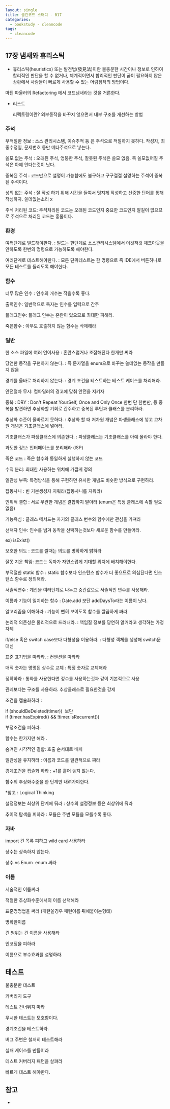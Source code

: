 ```yaml
---
layout: single
title: 클린코드 스터디 - 017
categories: 
  - bookstudy - cleancode
tags: 
  - cleancode
---
```


## 17장 냄새와 휴리스틱

- 휴리스틱(heuristics) 또는 발견법(發見法)이란 불충분한 시간이나 정보로 인하여 합리적인 판단을 할 수 없거나, 체계적이면서 합리적인 판단이 굳이 필요하지 않은 상황에서 사람들이 빠르게 사용할 수 있는 어림짐작의 방법이다.

마틴 파울러의 Refactoring 에서 코드냄새라는 것을 거론한다.

- 리스트
	
	리펙토링이란? 외부동작을 바꾸지 않으면서 내부 구조를 개선하는 방법
    

### 주석

부적절한 정보 : 소스 관리시스템, 이슈추적 등 은 주석으로 적절하지 못하다. 작성자, 최종수정일, 문제번호 등만 메타주석으로 넣는다.

쓸모 없는 주석 : 오래된 주석, 엉뚱한 주석, 잘못된 주석은 쓸모 없음. 즉 쓸모없어질 주석은 아예 안다는것이 낫다.

중복된 주석 : 코드만으로 설명이 가능함에도 불구하고 구구절절 설명하는 주석이 중복된 주석이다.

성의 없는 주석 : 잘 작성 하기 위해 시간을 들여서 멋지게 작성하고 신중한 단어를 통해 작성하자. 쓸데없는소리 x

주석 처리된 코드: 주석처리된 코드는 오래된 코드인지 중요한 코드인지 알길이 없으므로 주석으로 처리된 코드는 흉물이다.

### 환경

여러단계로 빌드해야한다. : 빌드는 한단계로 소스관리시스템에서 이것저것 체크아웃을 안하도록 한번의 명령으로 가능하도록 해야한다.

여러단계로 테스트해야한다. : 모든 단위테스트는 한 명령으로 즉 IDE에서 버튼하나로 모든 테스트를 돌리도록 해야한다.

### 함수

너무 많은 인수 : 인수의 개수는 작을수록 좋다.

출력인수: 일반적으로 독자는 인수를 입력으로 간주

플래그인수: 플래그 인수는 혼란이 있으므로 최대한 피해라.

죽은함수 : 아무도 호출하지 않는 함수는 삭제해라

### 일반

한 소스 파일에 여러 언어사용 : 혼란스럽거나 조잡해진다 한개만 써라

당연한 동작을 구현하지 않는다. : 즉 문자열을 enum으로 바꾸는 쓸데없는 동작을 만들지 않음

경계를 올바로 처리하지 않는다. : 경계 조건을 테스트하는 테스트 케이스를 처리해라.

안전절차 무시: 컴파일러의 경고에 맞춰 안전을 지키자

중복 : DRY : Don't Repeat YourSelf, Once and Only Once 한번 단 한번만, 등 중복을 발견하면 추상화할 기회로 간주하고 중복된 루틴과 클래스를 분리하라.

추상화 수준이 올바르지 못하다. : 추상화 할 때 저차원 개념은 파생클래스에 넣고 고차원 개념은 기초클래스에 넣어라.

기초클래스가 파생클래스에 의존한다. : 파생클래스는 기초클래스를 아예 몰라야 한다.

과도한 정보: 인터페이스를 분리해라 (ISP)

죽은 코드 : 죽은 함수와 동일하게 실행하지 않는 코드

수직 분리: 최대한 사용하는 위치에 가깝게 정의

일관성 부족: 특정방식을 통해 구현하면 유사한 개념도 비슷한 방식으로 구현하라.

잡동사니 : 빈 기본생성자 지워라(잡동사니를 지워라)

인위적 결합 : 서로 무관한 개념은 결합하지 말아라 (enum은 특정 클래스에 속할 필요 없음)

기능욕심 : 클래스 메서드는 자기의 클래스 변수와 함수에만 관심을 가져라

선택자 인수: 인수를 넘겨 동작을 선택하는것보다 새로운 함수를 만들어라.

ex) isExist() 

모호한 의도 : 코드를 짤때는 의도를 명확하게 밝혀라

잘못 지운 책임: 코드는 독자가 자연스럽게 기대할 위치에 배치해야한다.

부적절한 static 함수 : static 함수보다 인스턴스 함수가 더 좋으므로 의심된다면 인스턴스 함수로 정의해라.

서술적변수 : 계산을 여러단계로 나누고 중간값으로 서술적인 변수를 사용해라.

이름과 기능이 일치하는 함수 : Date.add 보단 addDaysTo라는 이름이 낫다.

알고리즘을 이해하라 : 기능이 뻔히 보이도록 함수를 깔끔하게 짜라

논리적 의존성은 물리적으로 드러내라. : 책임질 정보를 당연히 알거라고 생각하는 가정 자제

if/else 혹은 switch case보다 다형성을 이용하라. : 다형성 객체를 생성해 switch문 대신

표준 표기법을 따라라. : 컨벤션을 따라라

매직 숫자는 명명된 상수로 교체 : 특정 숫자로 교체해라

정확하라 : 통화를 사용한다면 정수를 사용하는것과 같이 기본적으로 사용

관례보다는 구조를 사용하라. 추상클래스로 필요한것을 강제

조건을 캡슐화하라 :

if (shouldBeDeleted(timer))  보단if (timer.hasExpired() && !timer.isRecurrent())

부정조건을 피하라.

함수는 한가지만 해라 .

숨겨진 시각적인 결합: 호출 순서대로 배치

일관성을 유지하라 : 이름과 코드를 일관적으로 짜라

경계조건을 캡슐화 하라 : +1를 흩어 놓지 않는다.

함수의 추상화수준을 한 단계만 내려가야한다.

*참고 : Logical Thinking

설정정보는 최상위 단계에 둬라 : 상수의 설정정보 등은 최상위에 둬라

추이적 탐색을 피하라 : 모듈은 주변 모듈을 모를수록 좋다.

### 자바

import 긴 목록 피하고 wild card 사용하라

상수는 상속하지 않는다.

상수 vs Enum  enum 써라

### 이름

서술적인 이름써라

적절한 추상화수준에서의 이름 선택해라

표준명명법을 써라 (패턴쓸경우 패턴이름 뒤에붙이는형태)

명확한이름

긴 범위는 긴 이름을 사용해라

인코딩을 피하라

이름으로 부수효과를 설명하라.

## 테스트

불충분한 테스트

커버리지 도구

테스트 건너뛰지 마라

무시한 테스트는 모호함이다.

경계조건을 테스트하라.

버그 주변은 철저히 테스트해라

실패 케이스를 만들어라

테스트 커버리지 패턴을 살펴라

빠르게 테스트 해야한다.

## 참고
- 